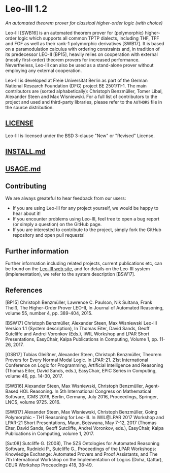 Leo-III 1.2
========
*An automated theorem prover for classical higher-order logic (with choice)*

Leo-III [SWB16] is an automated theorem prover for (polymorphic) higher-order logic which supports all common TPTP dialects, including THF, TFF and FOF as well as their rank-1 polymorphic derivatives [SWB17]. 
It is based on a paramodulation calculus with ordering constraints and, in tradition of its predecessor LEO-II [BP15], heavily relies on cooperation with external (mostly first-order) theorem provers for increased performance. Nevertheless, Leo-III can also be used as a stand-alone prover without employing any external cooperation.

Leo-III is developed at Freie Universität Berlin as part of the German National Research Foundation (DFG) project BE 2501/11-1. The main contributors are (sorted alphabetically): Christoph Benzmüller, Tomer Libal, Alexander Steen and Max Wisniewski. For a full list of contributors to the project and used and third-party libraries, please refer to the `AUTHORS` file in the source distribution.

## [LICENSE](LICENSE)

Leo-III is licensed under the BSD 3-clause "New" or "Revised" License.

## [INSTALL.md](INSTALL.md)

## [USAGE.md](USAGE.md)

## Contributing
We are always greateful to hear feedback from our users:

- If you are using Leo-III for any project yourself, we would be happy to hear about it! 
- If you encounter problems using Leo-III, feel tree to open a bug report (or simply a question) on the GitHub page.
- If you are interested to contribute to the project, simply fork the GitHub repository and open pull requests!

## Further information
Further information including related projects, current publications etc, can be found on the [Leo-III web site](http://www.inf.fu-berlin.de/~lex/leo3), and for details on the Leo-III system (implementation), we refer to the system description [BSW17].

## References

[BP15] 	Christoph Benzmüller, Lawrence C. Paulson, Nik Sultana, Frank Theiß, The Higher-Order Prover LEO-II, In Journal of Automated Reasoning, volume 55, number 4, pp. 389-404, 2015.

[BSW17] Christoph Benzmüller, Alexander Steen, Max Wisniewski Leo-III Version 1.1 (System description), In Thomas Eiter, David Sands, Geoff Sutcliffe and Andrei Voronkov (Eds.), IWIL Workshop and LPAR Short Presentations, EasyChair, Kalpa Publications in Computing, Volume 1, pp. 11-26, 2017.

[GSB17] Tobias Gleißner, Alexander Steen, Christoph Benzmüller, Theorem Provers for Every Normal Modal Logic. In LPAR-21. 21st International Conference on Logic for Programming, Artificial Intelligence and Reasoning (Thomas Eiter, David Sands, eds.), EasyChair, EPiC Series in Computing, volume 46, pp. 14-30, 2017.

[SWB16] Alexander Steen, Max Wisniewski, Christoph Benzmüller, Agent-Based HOL Reasoning. In 5th International Congress on Mathematical Software, ICMS 2016, Berlin, Germany, July 2016, Proceedings, Springer, LNCS, volume 9725. 2016.

[SWB17] Alexander Steen, Max Wisniewski, Christoph Benzmüller, Going Polymorphic - TH1 Reasoning for Leo-III. In IWIL@LPAR 2017 Workshop and LPAR-21 Short Presentations, Maun, Botswana, May 7-12, 2017 (Thomas Eiter, David Sands, Geoff Sutcliffe, Andrei Voronkov, eds.), EasyChair, Kalpa Publications in Computing, volume 1, 2017.

[Sut08] Sutcliffe G. (2008), The SZS Ontologies for Automated Reasoning Software, 
    Rudnicki P., Sutcliffe G., Proceedings of the LPAR Workshops: Knowledge 
    Exchange: Automated Provers and Proof Assistants, and The 7th International 
    Workshop on the Implementation of Logics (Doha, Qattar), CEUR Workshop 
    Proceedings 418, 38-49.
    

